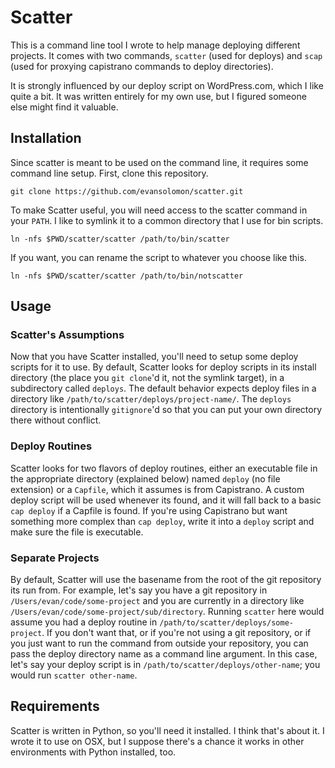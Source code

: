 # Scatter

This is a command line tool I wrote to help manage deploying different projects.  It comes with two commands, `scatter` (used for deploys) and `scap` (used for proxying capistrano commands to deploy directories).

It is strongly influenced by our deploy script on WordPress.com, which I like quite a bit.  It was written entirely for my own use, but I figured someone else might find it valuable.

## Installation

Since scatter is meant to be used on the command line, it requires some command line setup.  First, clone this repository.

`git clone https://github.com/evansolomon/scatter.git`

To make Scatter useful, you will need access to the scatter command in your `PATH`.  I like to symlink it to a common directory that I use for bin scripts.

`ln -nfs $PWD/scatter/scatter /path/to/bin/scatter`

If you want, you can rename the script to whatever you choose like this.

`ln -nfs $PWD/scatter/scatter /path/to/bin/notscatter`

## Usage

### Scatter's Assumptions
Now that you have Scatter installed, you'll need to setup some deploy scripts for it to use.  By default, Scatter looks for deploy scripts in its install directory (the place you `git clone`'d it, not the symlink target), in a subdirectory called `deploys`.  The default behavior expects deploy files in a directory like `/path/to/scatter/deploys/project-name/`.  The `deploys` directory is intentionally `gitignore`'d so that you can put your own directory there without conflict.

### Deploy Routines
Scatter looks for two flavors of deploy routines, either an executable file in the appropriate directory (explained below) named `deploy` (no file extension) or a `Capfile`, which it assumes is from Capistrano.  A custom deploy script will be used whenever its found, and it will fall back to a basic `cap deploy` if a Capfile is found.  If you're using Capistrano but want something more complex than `cap deploy`, write it into a `deploy` script and make sure the file is executable.

### Separate Projects
By default, Scatter will use the basename from the root of the git repository its run from.  For example, let's say you have a git repository in `/Users/evan/code/some-project` and you are currently in a directory like `/Users/evan/code/some-project/sub/directory`.  Running `scatter` here would assume you had a deploy routine in `/path/to/scatter/deploys/some-project`.  If you don't want that, or if you're not using a git repository, or if you just want to run the command from outside your repository, you can pass the deploy directory name as a command line argument.  In this case, let's say your deploy script is in `/path/to/scatter/deploys/other-name`; you would run `scatter other-name`.


## Requirements
Scatter is written in Python, so you'll need it installed.  I think that's about it.  I wrote it to use on OSX, but I suppose there's a chance it works in other environments with Python installed, too.
